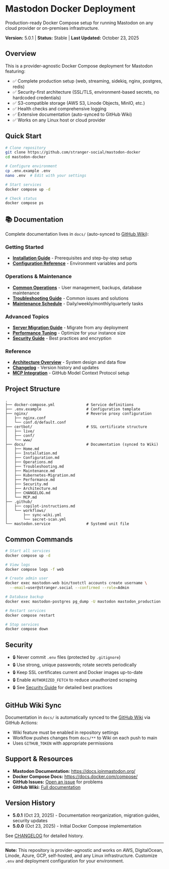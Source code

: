 # Mastodon Docker Deployment

Production-ready Docker Compose setup for running Mastodon on any cloud provider or on-premises infrastructure.

**Version:** 5.0.1 | **Status:** Stable | **Last Updated:** October 23, 2025

## Overview

This is a provider-agnostic Docker Compose deployment for Mastodon featuring:

- ✅ Complete production setup (web, streaming, sidekiq, nginx, postgres, redis)
- ✅ Security-first architecture (SSL/TLS, environment-based secrets, no hardcoded credentials)
- ✅ S3-compatible storage (AWS S3, Linode Objects, MinIO, etc.)
- ✅ Health checks and comprehensive logging
- ✅ Extensive documentation (auto-synced to GitHub Wiki)
- ✅ Works on any Linux host or cloud provider

## Quick Start

```bash
# Clone repository
git clone https://github.com/stranger-social/mastodon-docker
cd mastodon-docker

# Configure environment
cp .env.example .env
nano .env  # Edit with your settings

# Start services
docker compose up -d

# Check status
docker compose ps
```

## 📚 Documentation

Complete documentation lives in `docs/` (auto-synced to [GitHub Wiki](../../wiki)):

### Getting Started
- **[Installation Guide](docs/Installation.md)** - Prerequisites and step-by-step setup
- **[Configuration Reference](docs/Configuration.md)** - Environment variables and ports

### Operations & Maintenance
- **[Common Operations](docs/Operations.md)** - User management, backups, database maintenance
- **[Troubleshooting Guide](docs/Troubleshooting.md)** - Common issues and solutions
- **[Maintenance Schedule](docs/Maintenance.md)** - Daily/weekly/monthly/quarterly tasks

### Advanced Topics
- **[Server Migration Guide](docs/Kubernetes-Migration.md)** - Migrate from any deployment
- **[Performance Tuning](docs/Performance.md)** - Optimize for your instance size
- **[Security Guide](docs/Security.md)** - Best practices and encryption

### Reference
- **[Architecture Overview](docs/Architecture.md)** - System design and data flow
- **[Changelog](docs/CHANGELOG.md)** - Version history and updates
- **[MCP Integration](docs/MCP.md)** - GitHub Model Context Protocol setup

## Project Structure

```
.
├── docker-compose.yml              # Service definitions
├── .env.example                    # Configuration template
├── nginx/                          # Reverse proxy configuration
│   ├── nginx.conf
│   └── conf.d/default.conf
├── certbot/                        # SSL certificate structure
│   ├── live/
│   ├── conf/
│   └── www/
├── docs/                           # Documentation (synced to Wiki)
│   ├── Home.md
│   ├── Installation.md
│   ├── Configuration.md
│   ├── Operations.md
│   ├── Troubleshooting.md
│   ├── Maintenance.md
│   ├── Kubernetes-Migration.md
│   ├── Performance.md
│   ├── Security.md
│   ├── Architecture.md
│   ├── CHANGELOG.md
│   └── MCP.md
├── .github/
│   ├── copilot-instructions.md
│   └── workflows/
│       ├── sync-wiki.yml
│       └── secret-scan.yml
└── mastodon.service                # Systemd unit file
```

## Common Commands

```bash
# Start all services
docker compose up -d

# View logs
docker compose logs -f web

# Create admin user
docker exec mastodon-web bin/tootctl accounts create username \
  --email=user@stranger.social --confirmed --role=Admin

# Database backup
docker exec mastodon-postgres pg_dump -U mastodon mastodon_production | gzip > backup.sql.gz

# Restart services
docker compose restart

# Stop services
docker compose down
```

## Security

- 🔒 Never commit `.env` files (protected by `.gitignore`)
- 🔒 Use strong, unique passwords; rotate secrets periodically
- 🔒 Keep SSL certificates current and Docker images up-to-date
- 🔒 Enable `AUTHORIZED_FETCH` to reduce unauthorized scraping
- 🔒 See [Security Guide](docs/Security.md) for detailed best practices

## GitHub Wiki Sync

Documentation in `docs/` is automatically synced to the [GitHub Wiki](../../wiki) via GitHub Actions:

- Wiki feature must be enabled in repository settings
- Workflow pushes changes from `docs/**` to Wiki on each push to main
- Uses `GITHUB_TOKEN` with appropriate permissions

## Support & Resources

- **Mastodon Documentation:** https://docs.joinmastodon.org/
- **Docker Compose Docs:** https://docs.docker.com/compose/
- **GitHub Issues:** [Open an issue](../../issues) for problems
- **GitHub Wiki:** [Full documentation](../../wiki)

## Version History

- **5.0.1** (Oct 23, 2025) - Documentation reorganization, migration guides, security updates
- **5.0.0** (Oct 23, 2025) - Initial Docker Compose implementation

See [CHANGELOG](docs/CHANGELOG.md) for detailed history.

---

**Note:** This repository is provider-agnostic and works on AWS, DigitalOcean, Linode, Azure, GCP, self-hosted, and any Linux infrastructure. Customize `.env` and deployment configuration for your environment.
